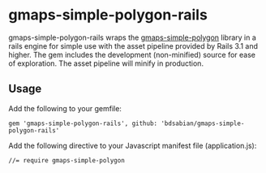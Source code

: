 # gmaps-simple-polygon-rails

gmaps-simple-polygon-rails wraps the [gmaps-simple-polygon](http://github.com/bdsabian/gmaps-simple-polygon) library in a rails engine for simple
use with the asset pipeline provided by Rails 3.1 and higher. The gem includes the development (non-minified)
source for ease of exploration. The asset pipeline will minify in production.

## Usage

Add the following to your gemfile:

    gem 'gmaps-simple-polygon-rails', github: 'bdsabian/gmaps-simple-polygon-rails'

Add the following directive to your Javascript manifest file (application.js):

    //= require gmaps-simple-polygon
